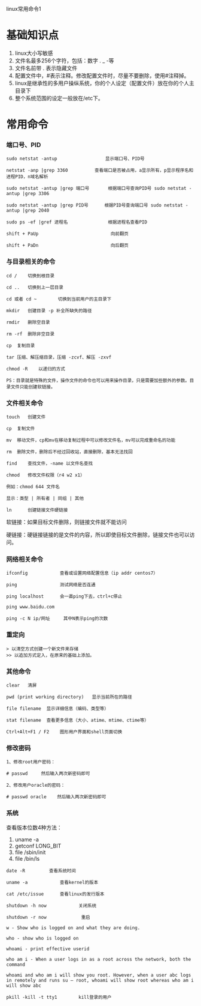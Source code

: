 linux常用命令1

# 基础知识点
1. linux大小写敏感
2. 文件名最多256个字符，包括：数字 . _ -等
3. 文件名前带 . 表示隐藏文件
4. 配置文件中，#表示注释。修改配置文件时，尽量不要删除，使用#注释掉。
5. linux是继承性的多用户操纵系统，你的个人设定（配置文件）放在你的个人主目录下
6. 整个系统范围的设定一般放在/etc下。


# 常用命令

### 端口号、PID
```
sudo netstat -antup			         显示端口号、PID号

netstat -anp |grep 3360          查看端口是否被占用，a显示所有，p显示程序名和进程PID，n域名解析

sudo netstat -antup |grep 端口号		根据端口号查询PID号 sudo netstat -antup |grep 3306

sudo netstat -antup |grep PID号		根据PID号查询端口号 sudo netstat -antup |grep 2040

sudo ps -ef |gref 进程名		        根据进程名查看PID

shift + PaUp                           向前翻页

shift + PaDn                           向后翻页
```

### 与目录相关的命令

```linux
cd /	切换到根目录

cd ..	切换到上一层目录

cd 或者 cd ~        切换到当前用户的主目录下

mkdir	创建目录 -p 补全所缺失的路径

rmdir	删除空目录

rm -rf	删除非空目录

cp	复制目录

tar	压缩、解压缩目录，压缩 -zcvf、解压 -zxvf

chmod -R	以递归的方式

PS：目录就是特殊的文件，操作文件的命令也可以用来操作目录，只是需要加些额外的参数。目录文件只能创建软链接。
```

### 文件相关命令
```linux
touch	创建文件

cp	复制文件

mv	移动文件，cp和mv在移动复制过程中可以修改文件名，mv可以完成重命名的功能

rm	删除文件，删除后不经过回收站，直接删除，基本无法找回

find	查找文件，-name 以文件名查找

chmod	修改文件权限（r4 w2 x1）

例如：chmod 644 文件名

显示：类型 | 所有者 | 同组 | 其他

ln 		创建链接文件硬链接
```

软链接：如果目标文件删除，则链接文件就不能访问

硬链接：硬链接链接的是文件的内容，所以即使目标文件删除，链接文件也可以访问。


### 网络相关命令
```
ifconfig			查看或设置网络配置信息（ip addr centos7）

ping 				测试网络是否连通

ping localhost		会一直ping下去，ctrl+c停止

ping www.baidu.com

ping -c N ip/网址		其中N表示ping的次数
```

### 重定向
```
> 以清空方式创建一个新文件来存储
>> 以追加方式定入，在原来的基础上添加。
```

### 其他命令
```
clear	清屏

pwd	(print working directory)	显示当前所在的路径

file filename  显示详细信息（编码、类型等）

stat filename  查看更多信息（大小、atime、mtime、ctime等）

Ctrl+Alt+F1 / F2	图形用户界面和shell页面切换
```

### 修改密码

```
1、修改root用户密码：

# passwd     然后输入两次新密码即可

2、修改用户oracle的密码：

# passwd oracle    然后输入两次新密码即可
```

### 系统

查看版本位数4种方法：

1. uname -a
2. getconf LONG_BIT
3. file /sbin/init
4. file /bin/ls

```
date -R			查看系统时间

uname -a			查看kernel的版本

cat /etc/issue		查看linux的发行版本

shutdown -h now            关闭系统

shutdown -r now             重启
```

```
w - Show who is logged on and what they are doing.

who - show who is logged on

whoami - print effective userid

who am i - When a user logs in as a root across the network, both the command

whoami and who am i will show you root. However, when a user abc logs in remotely and runs su – root, whoami will show root whereas who am i will show abc

pkill -kill -t tty1        kill登录的用户
```